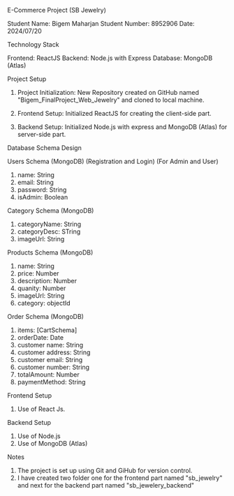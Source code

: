 E-Commerce Project (SB Jewelry)

Student Name: Bigem Maharjan
Student Number: 8952906
Date: 2024/07/20

Technology Stack

Frontend: ReactJS
Backend: Node.js with Express
Database: MongoDB (Atlas)

Project Setup

1. Project Initialization: New Repository created on GitHub named "Bigem_FinalProject_Web_Jewelry" and cloned to local machine.

2. Frontend Setup: Initialized ReactJS for creating the client-side part.

3. Backend Setup: Initialized Node.js with express and MongoDB (Atlas) for server-side part.

Database Schema Design

Users Schema (MongoDB) (Registration and Login) (For Admin and User)

1. name: String
2. email: String
3. password: String
4. isAdmin: Boolean

Category Schema (MongoDB)

1. categoryName: String
2. categoryDesc: STring
3. imageUrl: String

Products Schema (MongoDB)

1. name: String
2. price: Number
3. description: Number
4. quanity: Number
5. imageUrl: String
6. category: objectId

Order Schema (MongoDB)

1. items: [CartSchema]
2. orderDate: Date
3. customer name: String
4. customer address: String
5. customer email: String
6. customer number: String
7. totalAmount: Number
8. paymentMethod: String

Frontend Setup

1. Use of React Js.

Backend Setup

1. Use of Node.js
2. Use of MongoDB (Atlas)

Notes

1. The project is set up using Git and GiHub for version control.
2. I have created two folder one for the frontend part named "sb_jewelry" and next for the backend part named "sb_jewelery_backend"

<!-- How to start my project -->
<!--
## Instructions to set up the project
1. Clone the repository.

2. Navigate to the project directory.

3. You will see two folders. Run `npm install` in each folder to install dependencies - This installs all the dependencies in the package.json or the dependencies I have installed in the project.

4. Change the MongoDB Atlas connection string with your own.

5. I have setup the nodemon so you can Run `nodemon index.js` or `node index.js` to start the backend server named "backend_sb_jewellers".

6. You can Run `npm start` to start the frontend server named "frontend_sb_jewellers".
-->

<!-- Testing the backend for now -->
<!--
1. Open Postman and paste the collection that I have attached with the submission file
2. All the api end-points are created. You can first configure the MonogDb Atlas and then try testing those api made for adding, retreiving, updating and deleting products.
3. The changes can be seen in the frontend part as well.

 -->
